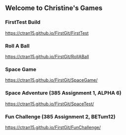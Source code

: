 ## Welcome to Christine's Games


### FirstTest Build
 <a href="https://ctran15.github.io/FirstGit/FirstTest">https://ctran15.github.io/FirstGit/FirstTest<a>
### Roll A Ball
  <a href="https://ctran15.github.io/FirstGit/RollABall">https://ctran15.github.io/FirstGit/RollABall<a>
### Space Game
   <a href="https://ctran15.github.io/FirstGit/SpaceGame/">https://ctran15.github.io/FirstGit/SpaceGame/<a>
### Space Adventure (385 Assignment 1, ALPHA 6)
   <a href="https://ctran15.github.io/FirstGit/SpaceTest/">https://ctran15.github.io/FirstGit/SpaceTest/<a>
### Fun Challenge (385 Assignment 2, BETum12)
   <a href="https://ctran15.github.io/FirstGit/FunChallenge/">https://ctran15.github.io/FirstGit/FunChallenge/<a>

